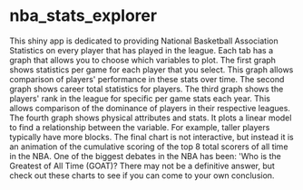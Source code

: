 # nba_stats_explorer


This shiny app is dedicated to providing National Basketball Association Statistics on every player that has played in the league. Each tab has a graph that allows you to choose which variables to plot. The first graph shows statistics per game for each player that you select. This graph allows comparison of players' performance in these stats over time. The second graph shows career total statistics for players. The third graph shows the players' rank in the league for specific per game stats each year. This allows comparison of the dominance of players in their respective leagues. The fourth graph shows physical attributes and stats. It plots a linear model to find a relationship between the variable. For example, taller players typically have more blocks. The final chart is not interactive, but instead it is an animation of the cumulative scoring of the top 8 total scorers of all time in the NBA. One of the biggest debates in the NBA has been: 'Who is the Greatest of All Time (GOAT)? There may not be a definitive answer, but check out these charts to see if you can come to your own conclusion.
